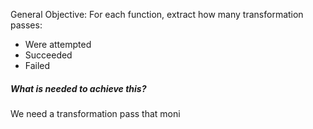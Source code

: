 General Objective: For each function, extract how many transformation passes:
- Were attempted
- Succeeded
- Failed

##### What is needed to achieve this?
We need a transformation pass that moni

